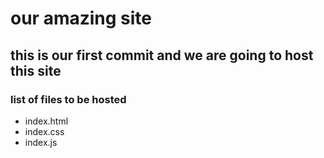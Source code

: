# our amazing site

## this is our first commit and we are going to host this site

### list of files to be hosted

- index.html
- index.css
- index.js
